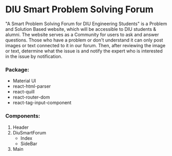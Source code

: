 # DIU Smart Problem Solving Forum

"A Smart Problem Solving Forum for DIU Engineering Students" is a Problem and Solution Based website, which will be accessible to DIU students & alumni. The website serves as a Community for users to ask and answer questions. Those who have a problem or don't understand it can only post images or text connected to it in our forum. Then, after reviewing the image or text, determine what the issue is and notify the expert who is interested in the issue by notification.

### Package:

- Material UI
- react-html-parser
- react-quill
- react-router-dom
- react-tag-input-component

### Components:

1. Header
1. DiuSmartForum
   - Index
   - SideBar
1. Main
